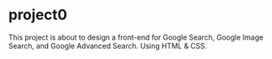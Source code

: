 # project0
This project is about to design a front-end for Google Search, Google Image Search, and Google Advanced Search.
Using HTML & CSS.